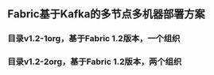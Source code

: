 ## Fabric基于Kafka的多节点多机器部署方案

### 目录v1.2-1org，基于Fabric 1.2版本，一个组织

### 目录v1.2-2org，基于Fabric 1.2版本，两个组织
